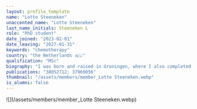 ```yaml
---
layout: profile_template
name: "Lotte Steeneken"
unaccented_name: "Lotte Steeneken"
last_name_initials: Steeneken L
role: "PhD student"
date_joined: "2023-02-01"
date_leaving: "2027-01-31"
keywords: "chemotherapy"
country: "the Netherlands 🇳🇱"
qualification: "MSc"
biography: "I was born and raised in Groningen, where I also completed both my bachelor and master at the University. During my master’s in Biomedical Sciences (research) I specialized in cancer research, conducting my first internship at the lab of Marco Demaria. After my second internship in Norway, I moved back and worked as a technician in a collaboration between Marco’s lab and the Medical Oncology department at the UMCG. In February 2023 I started with my PhD, focussing on the effects of cancer treatments on the development of senescence and ageing."
publications: "38052712; 37969056"
thumbnail: "/assets/members/member_Lotte Steeneken.webp"
is_alumni: false
---
```


 ![](/assets/members/member_Lotte Steeneken.webp)

 